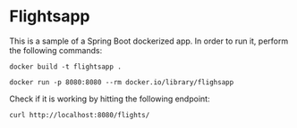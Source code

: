 # Flightsapp 

This is a sample of a Spring Boot dockerized app. In order to run it, perform the following commands:

```docker build -t flightsapp .```


```docker run -p 8080:8080 --rm docker.io/library/flighsapp```

Check if it is working by hitting the following endpoint:

```curl http://localhost:8080/flights/ ```
